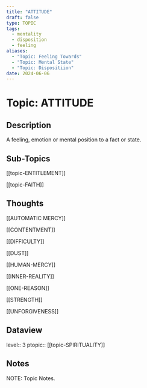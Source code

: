 ```yaml
---
title: "ATTITUDE"
draft: false
type: TOPIC
tags:
  - mentality
  - disposition
  - feeling
aliases:
  - "Topic: Feeling Towards"
  - "Topic: Mental State"
  - "Topic: Dispositiion"
date: 2024-06-06
---
```

# Topic: ATTITUDE 
## Description
A feeling, emotion or mental position to a fact or state.

## Sub-Topics
[[topic-ENTITLEMENT]]

[[topic-FAITH]]

## Thoughts 
[[AUTOMATIC MERCY]]

[[CONTENTMENT]]

[[DIFFICULTY]]

[[DUST]]

[[HUMAN-MERCY]]

[[INNER-REALITY]]

[[ONE-REASON]]

[[STRENGTH]]

[[UNFORGIVENESS]]

## Dataview
level:: 3
ptopic:: [[topic-SPIRITUALITY]]

## Notes
NOTE: Topic Notes.